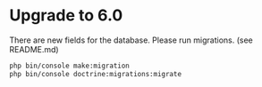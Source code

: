 # Upgrade to 6.0

There are new fields for the database.
Please run migrations. (see README.md)

```sh
php bin/console make:migration
php bin/console doctrine:migrations:migrate
```

